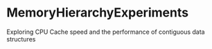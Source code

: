 # MemoryHierarchyExperiments
Exploring CPU Cache speed and the performance of contiguous data structures 
